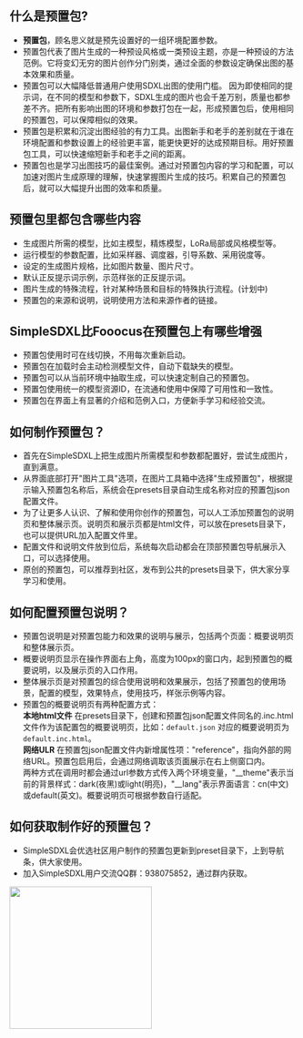 ## 什么是预置包?
* **预置包**，顾名思义就是预先设置好的一组环境配置参数。
* 预置包代表了图片生成的一种预设风格或一类预设主题，亦是一种预设的方法范例。它将变幻无穷的图片创作分门别类，通过全面的参数设定确保出图的基本效果和质量。
* 预置包可以大幅降低普通用户使用SDXL出图的使用门槛。 因为即使相同的提示词，在不同的模型和参数下，SDXL生成的图片也会千差万别，质量也都参差不齐。把所有影响出图的环境和参数打包在一起，形成预置包后，使用相同的预置包，可以保障相似的效果。
* 预置包是积累和沉淀出图经验的有力工具。出图新手和老手的差别就在于谁在环境配置和参数设置上的经验更丰富，能更快更好的达成预期目标。用好预置包工具，可以快速缩短新手和老手之间的距离。
* 预置包也是学习出图技巧的最佳案例。通过对预置包内容的学习和配置，可以加速对图片生成原理的理解，快速掌握图片生成的技巧。积累自己的预置包后，就可以大幅提升出图的效率和质量。

## 预置包里都包含哪些内容
- 生成图片所需的模型，比如主模型，精炼模型，LoRa局部或风格模型等。
- 运行模型的参数配置，比如采样器、调度器，引导系数、采用锐度等。
- 设定的生成图片规格，比如图片数量、图片尺寸。
- 默认正反提示词示例，示范样张的正反提示词。
- 图片生成的特殊流程，针对某种场景和目标的特殊执行流程。(计划中)
- 预置包的来源和说明，说明使用方法和来源作者的链接。

## SimpleSDXL比Fooocus在预置包上有哪些增强
- 预置包使用时可在线切换，不用每次重新启动。
- 预置包在加载时会主动检测模型文件，自动下载缺失的模型。
- 预置包可以从当前环境中抽取生成，可以快速定制自己的预置包。
- 预置包使用统一的模型资源ID，在流通和使用中保障了可用性和一致性。
- 预置包在界面上有显著的介绍和范例入口，方便新手学习和经验交流。

## 如何制作预置包？
- 首先在SimpleSDXL上把生成图片所需模型和参数都配置好，尝试生成图片，直到满意。
- 从界面底部打开"图片工具"选项，在图片工具箱中选择"生成预置包"，根据提示输入预置包名称后，系统会在presets目录自动生成名称对应的预置包json配置文件。
- 为了让更多人认识、了解和使用你创作的预置包，可以人工添加预置包的说明页和整体展示页。说明页和展示页都是html文件，可以放在presets目录下，也可以提供URL加入配置文件里。
- 配置文件和说明文件放到位后，系统每次启动都会在顶部预置包导航展示入口，可以选择使用。
- 原创的预置包，可以推荐到社区，发布到公共的presets目录下，供大家分享学习和使用。

## 如何配置预置包说明？
- 预置包说明是对预置包能力和效果的说明与展示，包括两个页面：概要说明页和整体展示页。
- 概要说明页显示在操作界面右上角，高度为100px的窗口内，起到预置包的概要说明，以及展示页的入口作用。
- 整体展示页是对预置包的综合使用说明和效果展示，包括了预置包的使用场景，配置的模型，效果特点，使用技巧，样张示例等内容。
- 预置包的概要说明页有两种配置方式：
<br>**本地html文件** 在presets目录下，创建和预置包json配置文件同名的.inc.html文件作为该配置包的概要说明页，比如：`default.json` 对应的概要说明页为 `default.inc.html`。
<br>**网络ULR** 在预置包json配置文件内新增属性项："reference"，指向外部的网络URL。预置包启用后，会通过网络调取该页面展示在右上侧窗口内。
<br>两种方式在调用时都会通过url参数方式传入两个环境变量，"__theme"表示当前的背景样式：dark(夜黑)或light(明亮)，"__lang"表示界面语言：cn(中文)或default(英文)。概要说明页可根据参数自行适配。

## 如何获取制作好的预置包？
- SimpleSDXL会优选社区用户制作的预置包更新到preset目录下，上到导航条，供大家使用。
- 加入SimpleSDXL用户交流QQ群：938075852，通过群内获取。
<img width="250" src="https://github.com/metercai/SimpleSDXL/assets/5652458/e1d08b8c-4112-4857-b066-b0e10b1c9ec8">
